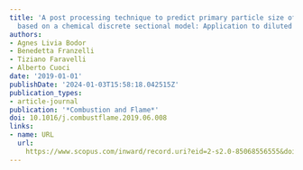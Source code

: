 ```yaml
---
title: 'A post processing technique to predict primary particle size of sooting flames
  based on a chemical discrete sectional model: Application to diluted coflow flames'
authors:
- Agnes Livia Bodor
- Benedetta Franzelli
- Tiziano Faravelli
- Alberto Cuoci
date: '2019-01-01'
publishDate: '2024-01-03T15:58:18.042515Z'
publication_types:
- article-journal
publication: '*Combustion and Flame*'
doi: 10.1016/j.combustflame.2019.06.008
links:
- name: URL
  url: 
    https://www.scopus.com/inward/record.uri?eid=2-s2.0-85068556555&doi=10.1016%2fj.combustflame.2019.06.008&partnerID=40&md5=4c36ef8fcbf6d3b2c902bd4097ee73f1
---
```

